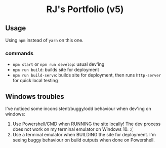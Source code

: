 <h1 align="center">
  RJ's Portfolio (v5)
</h1>

## Usage

Using `npm` instead of `yarn` on this one.

### commands

- `npm start` or `npm run develop`: usual dev'ing
- `npm run build`: builds site for deployment
- `npm run build-serve`: builds site for deployment, then runs `http-server` for quick local testing

## Windows troubles

I've noticed some inconsistent/buggy/odd behaviour when dev'ing on windows:

1. Use Powershell/CMD when RUNNING the site locally! The dev process does not work on my terminal emulator on Windows 10. :(
1. Use a terminal emulator when BUILDING the site for deployment. I'm seeing buggy behaviour on build outputs when done on Powershell.
